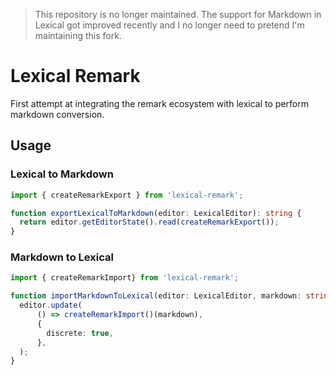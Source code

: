 > This repository is no longer maintained. The support for Markdown in Lexical got improved recently and I no longer need to pretend I'm maintaining this fork.

# Lexical Remark

First attempt at integrating the remark ecosystem with lexical to perform markdown conversion.

## Usage

### Lexical to Markdown

```typescript
import { createRemarkExport } from 'lexical-remark';

function exportLexicalToMarkdown(editor: LexicalEditor): string {
  return editor.getEditorState().read(createRemarkExport());
}
```

### Markdown to Lexical

```typescript
import { createRemarkImport} from 'lexical-remark';

function importMarkdownToLexical(editor: LexicalEditor, markdown: string): void {
  editor.update(
      () => createRemarkImport()(markdown),
      {
        discrete: true,
      },
  );
}
```
